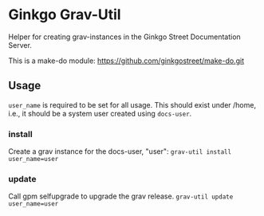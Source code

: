 
# Ginkgo Grav-Util

Helper for creating grav-instances in the Ginkgo Street Documentation Server.

This is a make-do module: https://github.com/ginkgostreet/make-do.git

## Usage

`user_name` is required to be set for all usage. This should exist under /home, i.e., it should be a system user created using `docs-user`.

### install

Create a grav instance for the docs-user, "user":
`grav-util install user_name=user`

### update

Call gpm selfupgrade to upgrade the grav release.
`grav-util update user_name=user`
